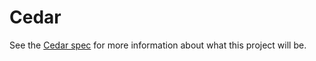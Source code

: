 # Cedar

See the [Cedar
spec](https://docs.google.com/document/d/142uUTIO0dA_CqsRBE1XJqn3dE_TfxmZoGxRWfiqPm_Y/edit)
for more information about what this project will be.
